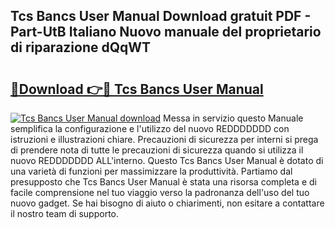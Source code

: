 ## Tcs Bancs User Manual Download gratuit PDF - Part-UtB Italiano Nuovo manuale del proprietario di riparazione dQqWT

# <h2><a href="http://dfaa8dm.blite.top/?on=Tcs+Bancs+User+Manual">🔗Download 👉🔴 Tcs Bancs User Manual</a></h2>

[![Tcs Bancs User Manual download](https://i.imgur.com/lujVjoI.png)](http://dfaa8dm.blite.top/?on=Tcs+Bancs+User+Manual)
Messa in servizio questo Manuale semplifica la configurazione e l'utilizzo del nuovo REDDDDDDD con istruzioni e illustrazioni chiare. Precauzioni di sicurezza per interni si prega di prendere nota di tutte le precauzioni di sicurezza quando si utilizza il nuovo REDDDDDDD ALL'interno. Questo Tcs Bancs User Manual è dotato di una varietà di funzioni per massimizzare la produttività. Partiamo dal presupposto che Tcs Bancs User Manual è stata una risorsa completa e di facile comprensione nel tuo viaggio verso la padronanza dell'uso del tuo nuovo gadget. Se hai bisogno di aiuto o chiarimenti, non esitare a contattare il nostro team di supporto.
